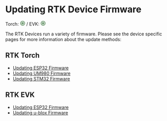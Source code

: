 # Updating RTK Device Firmware

Torch: ![Feature Supported](img/Icons/GreenDot.png) / EVK: ![Feature Supported](img/Icons/GreenDot.png)

The RTK Devices run a variety of firmware. Please see the device specific pages for more information about the update methods:

## RTK Torch

* [Updating ESP32 Firmware](firmware_update_esp32.md)
* [Updating UM980 Firmware](firmware_update_um980.md)
* [Updating STM32 Firmware](firmware_update_stm32.md)

## RTK EVK

* [Updating ESP32 Firmware](firmware_update_esp32.md)
* [Updating u-blox Firmware](firmware_update_ublox.md)
